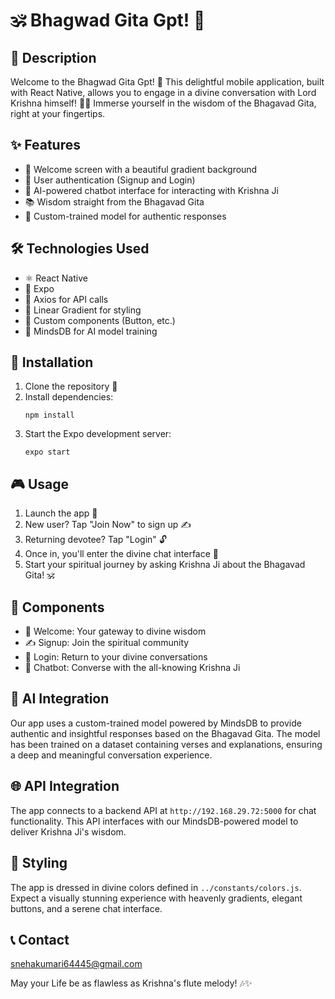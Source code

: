 # 🕉️ Bhagwad Gita Gpt! 🙏

## 📜 Description
Welcome to the  Bhagwad Gita Gpt! 🎉 This delightful mobile application, built with React Native, allows you to engage in a divine conversation with Lord Krishna himself! 💬✨ Immerse yourself in the wisdom of the Bhagavad Gita, right at your fingertips.

## ✨ Features
- 🌈 Welcome screen with a beautiful gradient background
- 🔐 User authentication (Signup and Login)
- 🤖 AI-powered chatbot interface for interacting with Krishna Ji
- 📚 Wisdom straight from the Bhagavad Gita
- 🧠 Custom-trained model for authentic responses

## 🛠️ Technologies Used
- ⚛️ React Native
- 📱 Expo
- 🔗 Axios for API calls
- 🎨 Linear Gradient for styling
- 🧩 Custom components (Button, etc.)
- 🤯 MindsDB for AI model training

## 🚀 Installation
1. Clone the repository 📂
2. Install dependencies:
   ```
   npm install
   ```
3. Start the Expo development server:
   ```
   expo start
   ```

## 🎮 Usage
1. Launch the app 📱
2. New user? Tap "Join Now" to sign up ✍️
3. Returning devotee? Tap "Login" 🔓
4. Once in, you'll enter the divine chat interface 🙏
5. Start your spiritual journey by asking Krishna Ji about the Bhagavad Gita! 🕉️

## 🧩 Components
- 👋 Welcome: Your gateway to divine wisdom
- ✍️ Signup: Join the spiritual community
- 🔐 Login: Return to your divine conversations
- 🤖 Chatbot: Converse with the all-knowing Krishna Ji

## 🤖 AI Integration
Our app uses a custom-trained model powered by MindsDB to provide authentic and insightful responses based on the Bhagavad Gita. The model has been trained on a dataset containing verses and explanations, ensuring a deep and meaningful conversation experience.

## 🌐 API Integration
The app connects to a backend API at `http://192.168.29.72:5000` for chat functionality. This API interfaces with our MindsDB-powered model to deliver Krishna Ji's wisdom. 

## 🎨 Styling
The app is dressed in divine colors defined in `../constants/colors.js`. Expect a visually stunning experience with heavenly gradients, elegant buttons, and a serene chat interface.

## 📞 Contact
snehakumari64445@gmail.com 

May your Life be as flawless as Krishna's flute melody! 🎶✨
